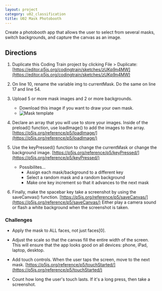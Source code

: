 ```yaml
---
layout: project
category: u02_classification
title: U02 Mask Photobooth
---
```


Create a photobooth app that allows the user to select from several masks, switch backgrounds, and capture the canvas as an image.

## Directions

1. Duplicate this Coding Train project by clicking File > Duplicate: [https://editor.p5js.org/codingtrain/sketches/zUKp9n4MW](https://editor.p5js.org/codingtrain/sketches/zUKp9n4MW)

1. On line 10, rename the variable img to currentMask. Do the same on line 17 and line 54.

1. Upload 5 or more mask images and 2 or more backgrounds. 

    - Download this image if you want to draw your own mask.
    - ![Mask template](https://bradleycodeu.github.io/aicc/u02classification/u02maskphotobooth/maskTemplate.png)

1. Declare an array that you will use to store your images. Inside of the preload() function, use loadImage() to add the images to the array. [https://p5js.org/reference/p5/loadImage/](https://p5js.org/reference/p5/loadImage/)

1. Use the keyPressed() function to change the currentMask or change the background image. [https://p5js.org/reference/p5/keyPressed/](https://p5js.org/reference/p5/keyPressed/)
    - Possibilites...
        - Assign each mask/background to a different key
        - Select a random mask and a random background
        - Make one key increment so that it advances to the next mask

1. Finally, make the spacebar key take a screenshot by using the saveCanvas() function. [https://p5js.org/reference/p5/saveCanvas/](https://p5js.org/reference/p5/saveCanvas/) Either play a camera sound or flash a white background when the screenshot is taken.

### Challenges

- Apply the mask to ALL faces, not just faces[0].

- Adjust the scale so that the canvas fill the entire width of the screen. This will ensure that the app looks good on all devices: phone, iPad, laptop, desktop.
- Add touch controls. When the user taps the screen, move to the next mask. [https://p5js.org/reference/p5/touchStarted/](https://p5js.org/reference/p5/touchStarted/)
- Count how long the user's touch lasts. If it's a long press, then take a screenshot.

